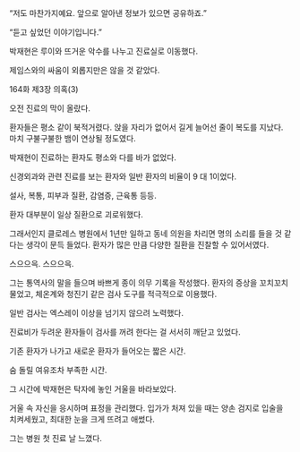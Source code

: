 “저도 마찬가지예요. 앞으로 알아낸 정보가 있으면 공유하죠.”

“듣고 싶었던 이야기입니다.”

박재현은 루이와 뜨거운 악수를 나누고 진료실로 이동했다.

제임스와의 싸움이 외롭지만은 않을 것 같았다.

164화 제3장 의혹(3)

오전 진료의 막이 올랐다.

환자들은 평소 같이 북적거렸다. 앉을 자리가 없어서 길게 늘어선 줄이 복도를 지났다. 마치 구불구불한 뱀이 연상될 정도였다.

박재현이 진료하는 환자도 평소와 다를 바가 없었다.

신경외과와 관련 진료를 보는 환자와 일반 환자의 비율이 9 대 1이었다.

설사, 복통, 피부과 질환, 감염증, 근육통 등등.

환자 대부분이 일상 질환으로 괴로워했다.

그래서인지 클로레스 병원에서 1년만 일하고 동네 의원을 차리면 명의 소리를 들을 것 같다는 생각이 문득 들었다. 환자가 많은 만큼 다양한 질환을 진찰할 수 있어서였다.

스으으윽. 스으으윽.

그는 통역사의 말을 들으며 바쁘게 종이 의무 기록을 작성했다. 환자의 증상을 꼬치꼬치 물었고, 체온계와 청진기 같은 검사 도구를 적극적으로 이용했다.

일반 검사는 엑스레이 이상을 넘기지 않으려 노력했다.

진료비가 두려운 환자들이 검사를 꺼려 한다는 걸 서서히 깨닫고 있었다.

기존 환자가 나가고 새로운 환자가 들어오는 짧은 시간.

숨 돌릴 여유조차 부족한 시간.

그 시간에 박재현은 탁자에 놓인 거울을 바라보았다.

거울 속 자신을 응시하며 표정을 관리했다. 입가가 처져 있을 때는 양손 검지로 입술을 치켜세웠고, 최대한 눈을 크게 뜨려고 애썼다.

그는 병원 첫 진료 날 느꼈다.